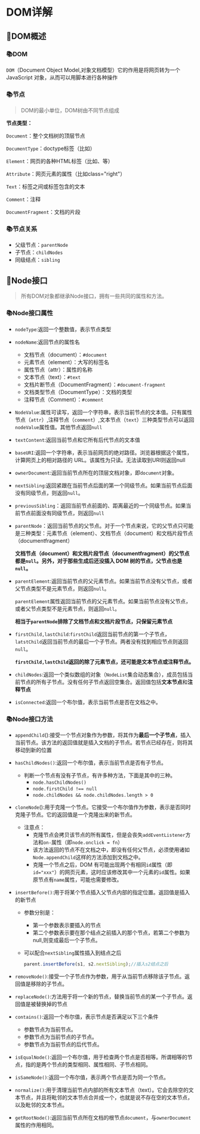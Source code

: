 # DOM详解

## :book:DOM概述

### :books:DOM

`DOM`（Document Object Model,对象文档模型）它的作用是将网页转为一个 JavaScript 对象，从而可以用脚本进行各种操作



### :books:节点

> DOM的最小单位，DOM树由不同节点组成

**节点类型：**

 `Document`：整个文档树的顶层节点

`DocumentType`：doctype标签（比如<!DOCTYPE html>）

`Element`：网页的各种HTML标签（比如<body>、<a>等）

`Attribute`：网页元素的属性（比如class="right"）

`Text`：标签之间或标签包含的文本

`Comment`：注释

`DocumentFragment`：文档的片段



### :books:节点关系

+ 父级节点：`parentNode`
+ 子节点：`childNodes`
+ 同级结点：`sibling`



## :book:Node接口

> 所有DOM对象都继承Node接口，拥有一些共同的属性和方法。

### :books:Node接口属性

+ `nodeType`:返回一个整数值，表示节点类型

+ `nodeName`:返回节点的属性名

  + 文档节点（document）：`#document`
  + 元素节点（element）：大写的标签名
  + 属性节点（attr）：属性的名称
  + 文本节点（text）：`#text`
  + 文档片断节点（DocumentFragment）：`#document-fragment`
  + 文档类型节点（DocumentType）：文档的类型
  + 注释节点（Comment）：`#comment`

+ `NodeValue`:属性可读写，返回一个字符串，表示当前节点的文本值。只有属性节点（`attr`）,注释节点（`comment`）,文本节点（`text`）三种类型节点可以返回`nodeValue`属性值。其他节点返回`null`

+ `textContent`:返回当前节点和它所有后代节点的文本值

+ `baseURI`:返回一个字符串，表示当前网页的绝对路径。浏览器根据这个属性，计算网页上的相对路径的 URL。该属性为只读。无法读取到URI则返回null

+ `ownerDocument`:返回当前节点所在的顶层文档对象，即`document`对象。

+ `nextSibling`:返回紧跟在当前节点后面的第一个同级节点。如果当前节点后面没有同级节点，则返回`null`。

+ `previousSibling`：返回当前节点前面的、距离最近的一个同级节点。如果当前节点前面没有同级节点，则返回`null`

+ `parentNode`：返回当前节点的父节点。对于一个节点来说，它的父节点只可能是三种类型：元素节点（element）、文档节点（document）和文档片段节点（documentfragment）

  **文档节点（document）和文档片段节点（documentfragment）的父节点都是`null`。另外，对于那些生成后还没插入 DOM 树的节点，父节点也是`null`。**

+ `parentElement`:返回当前节点的父元素节点。如果当前节点没有父节点，或者父节点类型不是元素节点，则返回`null`。

  `parentElement`属性返回当前节点的父元素节点。如果当前节点没有父节点，或者父节点类型不是元素节点，则返回`null`。

  **相当于`parentNode`排除了文档节点和文档片段节点，只保留元素节点**

+ `firstChild,lastChild`:`firstChild`返回当前节点的第一个子节点，`latstChild`返回当前节点的最后一个子节点。两者没有找到相应节点则返回`null`。

  **`firstChild,lastChild`返回的除了元素节点，还可能是文本节点或注释节点。**

+ `childNodes`:返回一个类似数组的对象（`NodeList`集合动态集合），成员包括当前节点的所有子节点。没有任何子节点返回空集合。返回值包括**文本节点**和**注释节点**

+ `isConnected`:返回一个布尔值，表示当前节点是否在文档之中。



### :books:Node接口方法

+ `appendChild`():接受一个节点对象作为参数，将其作为**最后一个子节点**，插入当前节点。该方法的返回值就是插入文档的子节点。若节点已经存在，则将其移动到新的位置

+ `hasChildNodes()`:返回一个布尔值，表示当前节点是否有子节点。

  + 判断一个节点有没有子节点，有许多种方法，下面是其中的三种。
    + `node.hasChildNodes()`
    + `node.firstChild !== null`
    + `node.childNodes && node.childNodes.length > 0`

+ `cloneNode`():用于克隆一个节点。它接受一个布尔值作为参数，表示是否同时克隆子节点。它的返回值是一个克隆出来的新节点。

  + 注意点：
    + 克隆节点会拷贝该节点的所有属性，但是会丧失`addEventListener`方法和`on-`属性（即`node.onclick = fn`）
    + 该方法返回的节点不在文档之中，即没有任何父节点，必须使用诸如`Node.appendChild`这样的方法添加到文档之中。
    + 克隆一个节点之后，DOM 有可能出现两个有相同`id`属性（即`id="xxx"`）的网页元素，这时应该修改其中一个元素的`id`属性。如果原节点有`name`属性，可能也需要修改。

+ `insertBefore()`:用于将某个节点插入父节点内部的指定位置。返回值是插入的新节点

  + 参数分别是：

    + 第一个参数表示要插入的节点
    + 第二个参数表示要在那个结点之前插入的那个节点，若第二个参数为null,则变成最后一个子节点。

  + 可以配合`nextSibling`属性插入到结点之后

    ~~~javascript
    parent.insertBefore(s1, s2.nextSibling);//插入s2结点之后
    ~~~

+ `removeNode()`:接受一个子节点作为参数，用于从当前节点移除该子节点。返回值是移除的子节点。

+ `replaceNode()`:方法用于将一个新的节点，替换当前节点的某一个子节点。返回值是被替换掉的节点

+ `contains()`:返回一个布尔值，表示节点是否满足以下三个条件

  + 参数节点为当前节点。
  + 参数节点为当前节点的子节点。
  + 参数节点为当前节点的后代节点。

+ `isEqualNode()`:返回一个布尔值，用于检查两个节点是否相等。所谓相等的节点，指的是两个节点的类型相同、属性相同、子节点相同。

+ `isSameNode()`:返回一个布尔值，表示两个节点是否为同一个节点。

+ `normalize()`:用于清理当前节点内部的所有文本节点（text）。它会去除空的文本节点，并且将毗邻的文本节点合并成一个，也就是说不存在空的文本节点，以及毗邻的文本节点。

+ `getRootNode()`:返回当前节点所在文档的根节点`document`，与`ownerDocument`属性的作用相同。